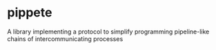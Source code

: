 pippete
=======

A library implementing a protocol to simplify programming pipeline-like chains of intercommunicating processes

